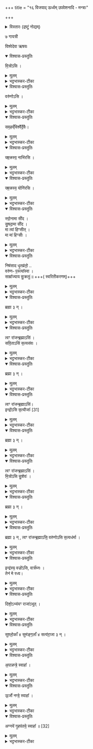 +++
title = "१६ विजयाद् ऊर्ध्वम् उपवेशनादि - मन्त्राः"

+++
<details><summary>विस्तारः (द्रष्टुं नोद्यम्)</summary>

विजयाद् ऊर्ध्वम् उपवेशनादिमन्त्राः , जितवतो राज्ञः सेवोपचारार्थं मन्त्राः
</details>


७ गायत्री

विश्वेदेवा ऋषयः
<details open><summary>विश्वास-प्रस्तुतिः</summary>

मि॒त्रो॑ऽसि ।   
</details>

<details><summary>मूलम्</summary>

मि॒त्रो॑ऽसि ।   
</details>

<details><summary>भट्टभास्कर-टीका</summary>

1वैश्वदेव्यामिक्षायां यजमानो दक्षिणं बाहुमुपावहरते - मित्रोसीति ॥ मित्रो देवस्त्वमसि वैश्वदेवत्वादन्यतररूपत्वेन भेदेन स्तुतिः । यद्वा - हिंसायास्त्रासकस्तुतिस्त्वमसि ॥
</details>

<details open><summary>विश्वास-प्रस्तुतिः</summary>

वरु॑णोऽसि ।
</details>

<details><summary>मूलम्</summary>

वरु॑णोऽसि ।
</details>

<details><summary>भट्टभास्कर-टीका</summary>

2सव्यमुपावहरति - वरुणोसीति ॥ वरुणो देवस्त्वमसि । पूर्ववत् स्तुतिः । वारको वा शत्रूणामसि ॥
</details>

<details open><summary>विश्वास-प्रस्तुतिः</summary>

सम॒हव्ँविश्वै᳚र्दे॒वैः।
</details>

<details><summary>मूलम्</summary>

सम॒हव्ँविश्वै᳚र्दे॒वैः।
</details>

<details><summary>भट्टभास्कर-टीका</summary>

3तामभिमृशति - समहमिति ॥ समित्युपसर्गस्ससाधनां क्रियामाह । संहतोहं विश्वैर्देवैः । यद्वा - विश्वैर्देवैर्युक्तां त्वामहं संस्पृशामि ॥
</details>

<details open><summary>विश्वास-प्रस्तुतिः</summary>

ख्ष॒त्त्रस्य॒ नाभि॑रसि ।
</details>

<details><summary>मूलम्</summary>

ख्ष॒त्त्रस्य॒ नाभि॑रसि ।
</details>

<details><summary>भट्टभास्कर-टीका</summary>

4आसन्दीं मिनोति - क्षत्रस्येति ॥ क्षत्रस्य बलस्य नाभिस्सन्नहनं त्वमसि । 'नहो भश्च इति इञ्प्रत्ययः ॥
</details>

<details open><summary>विश्वास-प्रस्तुतिः</summary>

ख्ष॒त्त्रस्य॒ योनि॑रसि ।
</details>

<details><summary>मूलम्</summary>

ख्ष॒त्त्रस्य॒ योनि॑रसि ।
</details>

<details><summary>भट्टभास्कर-टीका</summary>

5तस्त्यामधिवासं स्तृणाति - क्षत्रस्य योनिरसीति ॥ योनिः कारणं क्षत्रस्यासि, अतो ह्ययं जायते । 'अधीवासमास्तृणाति सयोनित्वाय' ॥
</details>

<details open><summary>विश्वास-प्रस्तुतिः</summary>

स्यो॒नामा सी॑द ।   
सु॒षदा॒मा सी॑द ।    
मा त्वा॑ हिꣳसीत् ।  
मा मा॑ हिꣳसीः ।  
</details>

<details><summary>मूलम्</summary>

स्यो॒नामा सी॑द ।   
सु॒षदा॒मा सी॑द ।    
मा त्वा॑ हिꣳसीत् ।  
मा मा॑ हिꣳसीः ।  
</details>

<details><summary>भट्टभास्कर-टीका</summary>

6तत्रासीनं तमभिमन्त्रयते - स्योनामासीदेति ॥ स्योनां सुखामासीद आस्थायास्व । सुषदां सुखेनासादनीयमासीद । खलि कृदुत्तरपदप्रकृतिस्वरत्वम् । सिवेरौणादिके नप्रत्यये ऊठि गुणे च स्योनेति भवति । मा त्वा हिंसीदियमासन्दी । तां च त्वं मा हिंसीः ॥
</details>

<details open><summary>विश्वास-प्रस्तुतिः</summary>

निष॑साद धृ॒तव्र॑तो॒ ..  
वरु॑णᳶ प॒स्त्या᳚स्वा ।  
साम्रा᳚ज्याय सु॒क्रतुः॑॥ +++( स्वरितीकरणम्)+++
</details>

<details><summary>मूलम्</summary>

निष॑साद धृ॒तव्र॑तो॒ ..  
वरु॑णᳶ प॒स्त्या᳚स्वा ।  
साम्रा᳚ज्याय सु॒क्रतुः॑॥ +++( स्वरितीकरणम्)+++
</details>

<details><summary>भट्टभास्कर-टीका</summary>

7अनुमन्त्रयमाणमासन्नमभिमन्त्रयते - निषसादेति गायत्र्या त्रिपदया ॥ 'वरुणः पस्त्यास्त्वा' इति द्वितीयः पादः । इयादिपूरणेनाक्षरसङ्ख्या सम्पद्यते । निषसाद निषण्णवान् । धृतव्रतः धृतकर्मा वरुण एव स्वयमिहास्ति । यद्वा - वरुणो वारयितारीणां यजमानोयं सिंहासन इवात्र निषसाद धृतव्रतः स्थितव्रतः पस्त्यासु गृहेषु । आकारस्समुच्चये । गृहेषु च निषसाद शत्रूणां सर्वमनेन जितमिदानीम् । (यं) यदा साम्राज्याय शोभनराज्याय सुक्रतुश्शोभनकर्मा शोभनसङ्कल्पो वाऽयमत्र निषसाद पस्त्यासु च तथैव निषसादेति । यद्वा - आकार उपर्यर्थे । पस्त्याग्रहणं चोपलक्षणम् । गृहनगरजनपदादिषु यत्तद्विषयसाम्राज्यं तदर्थं निषसाद शोभनकर्माऽयमिति । 'क्रत्वादयश्च' इत्युत्तरपदाद्युत्तत्वम् ॥
</details>

<details open><summary>विश्वास-प्रस्तुतिः</summary>

ब्रह्मा ३ न् ।
</details>

<details><summary>मूलम्</summary>

ब्रह्मा ३ न् ।
</details>

<details><summary>भट्टभास्कर-टीका</summary>

8अथ ऋत्विक्षु च सर्वतः पर्युपविष्टेषु अध्वर्युं राजाभिमन्त्रयते - ब्रह्मा3न् इति ॥ हे ब्रह्मन् इति । 'दूराद्धूते च' इति वाक्यस्य टेरुदात्तः प्लुतश्च, 'पूर्वत्रासिद्धम्' इति तस्यासिद्धत्वात् 'आमन्त्रितस्य' इति षाष्ठिकमामन्त्रिताद्युदात्तत्वं प्रवर्तते 'अनुदात्तं पदमेकवर्नम्' इति च न प्रवर्तते ॥
</details>

<details open><summary>विश्वास-प्रस्तुतिः</summary>

त्वꣳ रा॑जन्ब्र॒ह्माऽसि॑ ।   
सवि॒ताऽसि॑ स॒त्यस॑वः ।   
</details>

<details><summary>मूलम्</summary>

त्वꣳ रा॑जन्ब्र॒ह्माऽसि॑ ।   
सवि॒ताऽसि॑ स॒त्यस॑वः ।   
</details>

<details><summary>भट्टभास्कर-टीका</summary>

9अध्वर्युः प्रत्याह - त्वमिति ॥ हे राजन् त्वमेव ब्रह्मासि नाहम् । हेतुमाह - यतस्सविता सर्वस्य प्रेरकः अनुज्ञाता वा त्वमसि त्वदाज्ञया हि सर्वं प्रवर्तते । सत्यसवः सत्यानुज्ञः अमोघशासनः, अतस्त्वमेव ब्रह्मासि ॥
</details>

<details open><summary>विश्वास-प्रस्तुतिः</summary>

ब्रह्मा ३ न् ।
</details>

<details><summary>मूलम्</summary>

ब्रह्मा ३ न् ।
</details>

<details><summary>भट्टभास्कर-टीका</summary>

10अथ ब्रह्माणमामन्त्रयते - ब्रह्मा3न् इति ॥ व्याख्यातम् ॥

  - [ ब्रह्मा3न् इति ॥ हे ब्रह्मन् इति । 'दूराद्धूते च' इति वाक्यस्य टेरुदात्तः प्लुतश्च, 'पूर्वत्रासिद्धम्' इति तस्यासिद्धत्वात् 'आमन्त्रितस्य' इति षाष्ठिकमामन्त्रिताद्युदात्तत्वं प्रवर्तते 'अनुदात्तं पदमेकवर्नम्' इति च न प्रवर्तते ॥]
</details>

<details open><summary>विश्वास-प्रस्तुतिः</summary>

त्वꣳ रा॑जन्ब्र॒ह्माऽसि॑।    
इन्द्रो॑ऽसि स॒त्यौजाः᳚ [31]
</details>

<details><summary>मूलम्</summary>

त्वꣳ रा॑जन्ब्र॒ह्माऽसि॑।    
इन्द्रो॑ऽसि स॒त्यौजाः᳚ [31]
</details>

<details><summary>भट्टभास्कर-टीका</summary>

11ब्रह्मा प्रत्याह - त्वमिति ॥ हे राजन् त्वमेव ब्रह्मासि यतस्त्वमिन्द्रोसि सर्वस्येश्वरोसि । सत्यौजाः अवितथबलः ॥
</details>

<details open><summary>विश्वास-प्रस्तुतिः</summary>

ब्रह्मा ३ न् ।
</details>

<details><summary>मूलम्</summary>

ब्रह्मा ३ न् ।
</details>

<details><summary>भट्टभास्कर-टीका</summary>

12होतारमामन्त्रयते - ब्रह्मा3न् इति ॥

  -  [ब्रह्मा3न् इति ॥ हे ब्रह्मन् इति । 'दूराद्धूते च' इति वाक्यस्य टेरुदात्तः प्लुतश्च, 'पूर्वत्रासिद्धम्' इति तस्यासिद्धत्वात् 'आमन्त्रितस्य' इति षाष्ठिकमामन्त्रिताद्युदात्तत्वं प्रवर्तते 'अनुदात्तं पदमेकवर्नम्' इति च न प्रवर्तते ॥]
</details>

<details open><summary>विश्वास-प्रस्तुतिः</summary>

त्वꣳ रा॑जन्ब्र॒ह्माऽसि॑ ।   
मि॒त्रो॑ऽसि सु॒शेवः॑ ।
</details>

<details><summary>मूलम्</summary>

त्वꣳ रा॑जन्ब्र॒ह्माऽसि॑ ।   
मि॒त्रो॑ऽसि सु॒शेवः॑ ।
</details>

<details><summary>भट्टभास्कर-टीका</summary>

13स प्रत्याह - त्वमिति ॥ हे राजन् त्वमेव ब्रह्मासि, यतो मित्रोसि शर्वस्य हिंसाभ्यस्त्रातासि । सुशेवस्सुसुखः । 'आद्युदात्तं द्व्यच्छन्दसि' इत्युत्तरपदाद्युदात्तत्वम् ॥
</details>

<details open><summary>विश्वास-प्रस्तुतिः</summary>

ब्रह्मा ३ न् ।
</details>

<details><summary>मूलम्</summary>

ब्रह्मा ३ न् ।
</details>

<details><summary>भट्टभास्कर-टीका</summary>

14उद्गातारमामन्त्रयते - ब्रह्मा3न् इति ॥

  - [ ब्रह्मा3न् इति ॥ हे ब्रह्मन् इति । 'दूराद्धूते च' इति वाक्यस्य टेरुदात्तः प्लुतश्च, 'पूर्वत्रासिद्धम्' इति तस्यासिद्धत्वात् 'आमन्त्रितस्य' इति षाष्ठिकमामन्त्रिताद्युदात्तत्वं प्रवर्तते 'अनुदात्तं पदमेकवर्नम्' इति च न प्रवर्तते ]
</details>

<details open><summary>विश्वास-प्रस्तुतिः</summary>

ब्रह्मा ३ न् , त्वꣳ रा॑जन्ब्र॒ह्माऽसि॒ वरु॑णोऽसि स॒त्यध॑र्मा  ।
</details>

<details><summary>मूलम्</summary>

ब्रह्मा ३ न् , त्वꣳ रा॑जन्ब्र॒ह्माऽसि॒ वरु॑णोऽसि स॒त्यध॑र्मा  ।
</details>

<details><summary>भट्टभास्कर-टीका</summary>

15 स प्रत्याह - त्वमिति ॥ हे राजन् त्वमेव ब्रह्मासि, यतस्त्वं वरुणोसि वारयिता शत्रूणां पापचोरव्याघ्रादीनां वारयितासि । सत्यधर्मा सत्यस्वभावः । 'धर्मादनिच्केवलात्' ॥
</details>

<details open><summary>विश्वास-प्रस्तुतिः</summary>

इन्द्र॑स्य॒ वज्रो॑ऽसि, वार्त्र॑घ्नः ।   
तेन॑ मे रध्य।  
</details>

<details><summary>मूलम्</summary>

इन्द्र॑स्य॒ वज्रो॑ऽसि, वार्त्र॑घ्नः ।   
तेन॑ मे रध्य।  
</details>

<details><summary>भट्टभास्कर-टीका</summary>

16ब्रह्मा स्फ्यं राज्ञे प्रयच्छति - इन्द्रस्येति ॥ व्याख्यातम् ।

   - रथमुपावहरति - इन्द्रस्येति यजुषा ॥ इन्द्रस्य यो वज्रस्स एव त्वमसि । अमित्रवधसाधनत्वसामर्थ्यात् भाव [तद्भाव?] उपचर्यते । यद्वा - वजित्वा गतो [वज गतौ] वज्रः । औणादिको रः [रन्] । रथ उच्यते । इन्द्रस्य रथोसि [सीति] स्तूयते । इन्द्रस्य रथो विशेष्यते - वार्त्रघ्नः वृत्रघ्नोयं वार्त्रघ्नः । उत्सादित्वादञ् ।  

तस्मात्तेन वज्रेण हेतुना मम दस्यून् रध्य नाशय । यद्वा - साधयाभिमतानीति । रध हिसासिद्ध्योः, दैवादिकः ॥
</details>

<details open><summary>विश्वास-प्रस्तुतिः</summary>

दिशो॒ऽभ्य॑यꣳ राजा॑ऽभूत् ।
</details>

<details><summary>मूलम्</summary>

दिशो॒ऽभ्य॑यꣳ राजा॑ऽभूत् ।
</details>

<details><summary>भट्टभास्कर-टीका</summary>

17पञ्चाक्षान्राज्ञे प्रयछति - दिश इति ॥ अयं राजा सर्वा दिशः अभ्यभूत् अभिभवतु सर्वा दिशोधिष्ठाय स्वयमेव राजा भवत्वित्यर्थः । यद्वा - 'अभिरभागे' इति लक्षणे अभेः कर्मप्रवचनीयत्वम् । दिशोभि सर्वासु दिक्षु अयं राजा भवति सर्वदा ॥
</details>

<details open><summary>विश्वास-प्रस्तुतिः</summary>

सुश्लो॒काँ ४ सुम॑ङ्ग॒लाँ ४ सत्य॑रा॒जा ३ न् ।
</details>

<details><summary>मूलम्</summary>

सुश्लो॒काँ ४ सुम॑ङ्ग॒लाँ ४ सत्य॑रा॒जा ३ न् ।
</details>

<details><summary>भट्टभास्कर-टीका</summary>

18मङ्गळ्यनाम्नो राजाह्वयति - सुश्लोकेति ॥ सङ्ग्रहीता भागदुघः क्षत्ता चेत्येते मङ्गळ्यनामानः, एषामेतानि सुश्लोकादीनि नामानि, एतैरेत आमन्त्र्यन्ते । सुश्लोकः शोभनकीर्तिः ; धनेन राज्ञश्शोभनकीर्तिहेतुत्वात् । अहं सदा सुश्लोकस्स्यामित्याह्वातुरभिप्रायः । सुमङ्गलश्शोभनमङ्गलहेतुः । निरुपसृष्टाभिप्रेतार्थसिद्धिहेतुर्मङ्गलम् । सत्यराज्ञस्सत्यो रजा येन । राज्ञस्सत्यत्वहेतुः । 'आशिषमेवैतामाशास्ते' इत्यादिब्राह्मणम् । पूर्ववद्द्वौ उदात्तौ । 'अणोप्रगृह्यस्यानुनासिकः' इति प्रथमद्वितीययोरन्त्य(रूप)स्यानुनासिकः ॥
</details>

<details open><summary>विश्वास-प्रस्तुतिः</summary>

अ॒पान्नप्त्रे॒ स्वाहा᳚ ।
</details>

<details><summary>मूलम्</summary>

अ॒पान्नप्त्रे॒ स्वाहा᳚ ।
</details>

<details><summary>भट्टभास्कर-टीका</summary>

19अथावभृथेन प्रचर्यापामन्ते जुहोति - अपां नप्त्र इति ॥ अपां चतुर्थायाग्नये स्वाहा । अद्भ्य ओषधयः, ओषधीभ्योन्नं, अन्नादग्निरिति । 'ऊडिदम्' इति षष्ठ्युदात्ता ॥
</details>

<details open><summary>विश्वास-प्रस्तुतिः</summary>

ऊ॒र्जो नप्त्रे॒ स्वाहा᳚ ।
</details>

<details><summary>मूलम्</summary>

ऊ॒र्जो नप्त्रे॒ स्वाहा᳚ ।
</details>

<details><summary>भट्टभास्कर-टीका</summary>

20विषुवति दर्भस्तम्बे जुहोति - ऊर्जो नप्त्र इति ॥ ऊर्गन्नं तस्य नप्त्रे चतुर्थाय स्वाहा । 'अन्नाद्बलं' बलान्मथनवेगः, ततोग्निरिति । 'सावेकचः' इत्यूर्जष्षष्ठ्युदात्ता ॥
</details>

<details open><summary>विश्वास-प्रस्तुतिः</summary>

अग्नये॑ गृ॒हप॑तये॒ स्वाहा᳚ ॥ [32]
</details>

<details><summary>मूलम्</summary>

अग्नये॑ गृ॒हप॑तये॒ स्वाहा᳚ ॥ [32]
</details>

<details><summary>भट्टभास्कर-टीका</summary>

21पुनरेत्य गार्हपत्ये जुहोति - अग्नये गृहपतये स्वाहेति । गतम् ॥

अष्टमे षोडशोनुवाकः ॥  
</details>
